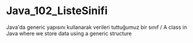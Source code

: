 # Java_102_ListeSinifi
Java'da generic yapısını kullanarak verileri tuttuğumuz bir sınıf / A class in Java where we store data using a generic structure
